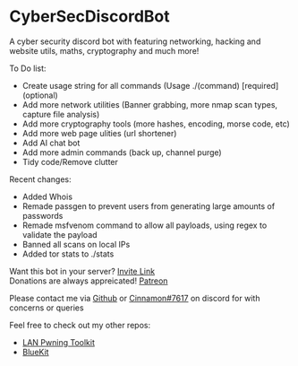 # CyberSecDiscordBot

A cyber security discord bot with featuring networking, hacking and website utils, maths, cryptography and much more!

To Do list:  
* Create usage string for all commands (Usage ./(command) [required] (optional)
* Add more network utilities (Banner grabbing, more nmap scan types, capture file analysis)
* Add more cryptography tools (more hashes, encoding, morse code, etc)
* Add more web page ulities (url shortener)
* Add AI chat bot
* Add more admin commands (back up, channel purge)
* Tidy code/Remove clutter

Recent changes:
* Added Whois
* Remade passgen to prevent users from generating large amounts of passwords
* Remade msfvenom command to allow all payloads, using regex to validate the payload
* Banned all scans on local IPs
* Added tor stats to ./stats

Want this bot in your server? [Invite Link](https://bit.ly/3fGmftl)  
Donations are always appreicated! [Patreon](https://www.patreon.com/cinnamon1212)  
  
Please contact me via [Github](https://github.com/Cinnamon1212/) or [Cinnamon#7617](https://discord.com/users/292382410530750466/) on discord for with concerns or queries

Feel free to check out my other repos:  
* [LAN Pwning Toolkit](https://github.com/Cinnamon1212/LAN_Pwning_Toolkit)
* [BlueKit](https://github.com/Cinnamon1212/BlueKit)
